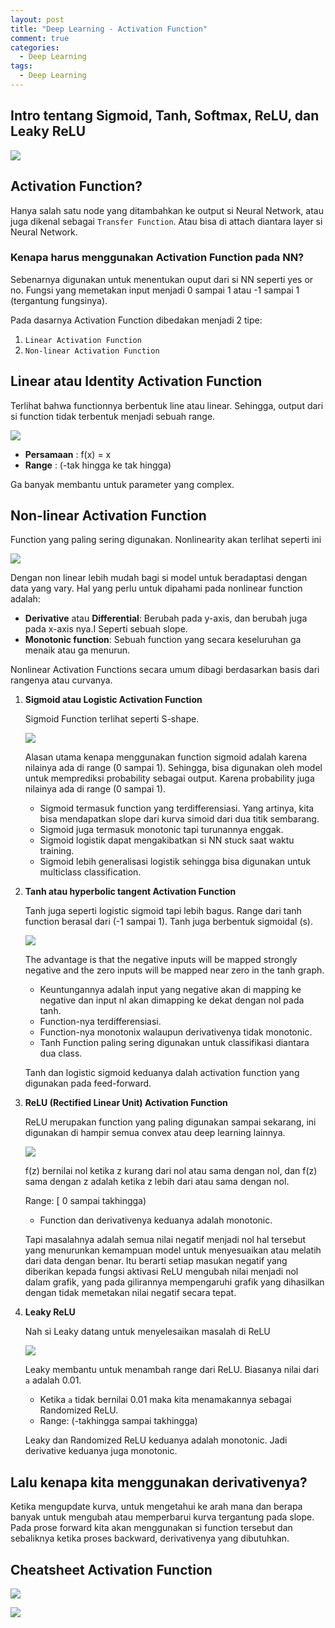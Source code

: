 ```yaml
---
layout: post
title: "Deep Learning - Activation Function"
comment: true
categories:
  - Deep Learning
tags:
  - Deep Learning
---
```


## Intro tentang Sigmoid, Tanh, Softmax, ReLU, dan Leaky ReLU

![](https://cdn-images-1.medium.com/max/2000/1*GIPiAdQyOa8wUOkHaL-MJg.gif)

## Activation Function?

Hanya salah satu node yang ditambahkan ke output si Neural Network, atau juga dikenal sebagai `Transfer Function`. Atau bisa di attach diantara layer si Neural Network.

### Kenapa harus menggunakan Activation Function pada NN?

Sebenarnya digunakan untuk menentukan ouput dari si NN seperti yes or no. Fungsi yang memetakan input menjadi 0 sampai 1 atau -1 sampai 1 (tergantung fungsinya).

Pada dasarnya Activation Function dibedakan menjadi 2 tipe:

1. `Linear Activation Function`
2. `Non-linear Activation Function`

## Linear atau Identity Activation Function
Terlihat bahwa functionnya berbentuk line atau linear. Sehingga, output dari si function tidak terbentuk menjadi sebuah range.

![](https://cdn-images-1.medium.com/max/800/1*tldIgyDQWqm-sMwP7m3Bww.png)

- **Persamaan** : f(x) = x
- **Range** : (-tak hingga ke tak hingga)

Ga banyak membantu untuk parameter yang complex.

## Non-linear Activation Function
Function yang paling sering digunakan. Nonlinearity akan terlihat seperti ini

![](https://cdn-images-1.medium.com/max/800/1*cxNqE_CMez7vUIkcLUH8PA.png)

Dengan non linear lebih mudah bagi si model untuk beradaptasi dengan data yang vary. Hal yang perlu untuk dipahami pada nonlinear function adalah:

- **Derivative** atau **Differential**: Berubah pada y-axis, dan berubah juga pada x-axis nya.I Seperti sebuah slope.
- **Monotonic function**: Sebuah function yang secara keseluruhan ga menaik atau ga menurun.

Nonlinear Activation Functions secara umum dibagi berdasarkan basis dari rangenya atau curvanya.

1. **Sigmoid atau Logistic Activation Function**

    Sigmoid Function terlihat seperti S-shape.

    ![](https://cdn-images-1.medium.com/max/800/1*Xu7B5y9gp0iL5ooBj7LtWw.png)

    Alasan utama kenapa menggunakan function sigmoid adalah karena nilainya ada di range (0 sampai 1). Sehingga, bisa digunakan oleh model untuk memprediksi probability sebagai output. Karena probability juga nilainya ada di range (0 sampai 1).

    - Sigmoid termasuk function yang terdifferensiasi. Yang artinya, kita bisa mendapatkan slope dari kurva simoid dari dua titik sembarang.
    - Sigmoid juga termasuk monotonic tapi turunannya enggak.
    - Sigmoid logistik dapat mengakibatkan si NN stuck saat waktu training.
    - Sigmoid lebih generalisasi logistik sehingga bisa digunakan untuk multiclass classification.

2. **Tanh atau hyperbolic tangent Activation Function**

    Tanh juga seperti logistic sigmoid tapi lebih bagus. Range dari tanh function berasal dari (-1 sampai 1). Tanh juga berbentuk sigmoidal (s).

    ![](https://cdn-images-1.medium.com/max/800/1*f9erByySVjTjohfFdNkJYQ.jpeg)

    The advantage is that the negative inputs will be mapped strongly negative and the zero inputs will be mapped near zero in the tanh graph.

    - Keuntungannya adalah input yang negative akan di mapping ke negative dan input nl akan dimapping ke dekat dengan nol pada tanh. 
    - Function-nya terdifferensiasi.
    - Function-nya monotonix walaupun derivativenya tidak monotonic. 
    - Tanh Function paling sering digunakan untuk classifikasi diantara dua class.

    Tanh dan logistic sigmoid keduanya dalah activation function yang digunakan pada feed-forward. 

3. **ReLU (Rectified Linear Unit) Activation Function**

    ReLU merupakan function yang paling digunakan sampai sekarang, ini digunakan di hampir semua convex atau deep learning lainnya.

    ![](https://cdn-images-1.medium.com/max/800/1*XxxiA0jJvPrHEJHD4z893g.png)

    f(z) bernilai nol ketika z kurang dari nol atau sama dengan nol, dan f(z) sama dengan z adalah ketika z lebih dari atau sama dengan nol.

    Range: [ 0 sampai takhingga)

    - Function dan derivativenya keduanya adalah monotonic.

    Tapi masalahnya adalah semua nilai negatif menjadi nol hal tersebut yang menurunkan kemampuan model untuk menyesuaikan atau melatih dari data dengan benar. Itu berarti setiap masukan negatif yang diberikan kepada fungsi aktivasi ReLU mengubah nilai menjadi nol dalam grafik, yang pada gilirannya mempengaruhi grafik yang dihasilkan dengan tidak memetakan nilai negatif secara tepat.

4. **Leaky ReLU**

    Nah si Leaky datang untuk menyelesaikan masalah di ReLU

    ![](https://cdn-images-1.medium.com/max/800/1*A_Bzn0CjUgOXtPCJKnKLqA.jpeg)

    Leaky membantu untuk menambah range dari ReLU. Biasanya nilai dari `a` adalah 0.01.

    - Ketika `a` tidak bernilai 0.01 maka kita menamakannya sebagai Randomized ReLU.
    - Range: (-takhingga sampai takhingga)

    Leaky dan Randomized ReLU keduanya adalah monotonic. Jadi derivative keduanya juga monotonic.

## Lalu kenapa kita menggunakan derivativenya?
Ketika mengupdate kurva, untuk mengetahui ke arah mana dan berapa banyak untuk mengubah atau memperbarui kurva tergantung pada slope. Pada prose forward kita akan menggunakan si function tersebut dan sebaliknya ketika proses backward, derivativenya yang dibutuhkan. 

## Cheatsheet Activation Function
![](https://cdn-images-1.medium.com/max/800/1*p_hyqAtyI8pbt2kEl6siOQ.png)


![](https://cdn-images-1.medium.com/max/800/1*n1HFBpwv21FCAzGjmWt1sg.png)